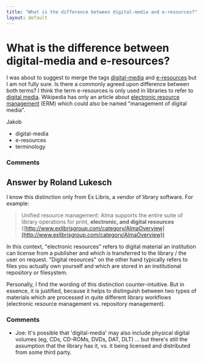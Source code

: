 ```yaml
---
title: "What is the difference between digital-media and e-resources?"
layout: default
---
```

What is the difference between digital-media and e-resources?
=====================
I was about to suggest to merge the tags
[digital-media](/questions/tagged/digital-media "show questions tagged 'digital-media'")
and
[e-resources](/questions/tagged/e-resources "show questions tagged 'e-resources'")
but I am not fully sure. Is there a commonly agreed upon difference
between both terms? I think the term e-resources is only used in
libraries to refer to [digital
media](http://en.wikipedia.org/wiki/Digital_media). Wikipedia has only
an article about [electronic resource
management](http://en.wikipedia.org/wiki/Electronic_resource_management)
(ERM) which could also be named "management of digital media".

Jakob

<ul class="tags"><li class="tag">digital-media</li><li class="tag">e-resources</li><li class="tag">terminology</li></ul>

### Comments ###


Answer by Roland Lukesch
----------------
I know this distinction only from Ex Libris, a vendor of library
software. For example:

> Unified resource management: Alma supports the entire suite of library
> operations for print, **electronic, and digital resources**
> ([http://www.exlibrisgroup.com/category/AlmaOverview](http://www.exlibrisgroup.com/category/AlmaOverview))

In this context, "electronic resources" refers to digital material an
institution can license from a publisher and which is transferred to the
library / the user on request. "Digital resources" on the other hand
typically refers to files you actually own yourself and which are stored
in an institutional repository or filesystem.

Personally, I find the wording of this distinction counter-intuitive.
But in essence, it is justified, because it helps to distinguish between
two types of materials which are processed in quite different library
workflows (electronic resource management vs. repository management).

### Comments ###
* Joe: It's possible that 'digital-media' may also include physical digital
volumes (eg, CDs, CD-ROMs, DVDs, DAT, DLT) ... but there's still the
assumption that the library has it, vs. it being licensed and
distributed from some third party.


